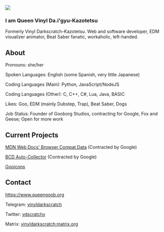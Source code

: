 ![](http://www.queengoob.org/static/images/virtualintensity_webposter.jpg)

### I am Queen Vinyl Da.i'gyu-Kazotetsu
Formerly Vinyl Darkscratch-Kazotetsu. Web and software developer, EDM visualizer animator, Beat Saber fanatic, workaholic, left-handed.


## About

Pronouns: she/her

Spoken Languages: English (some Spanish, very little Japanese)

Coding Languages (Main): Python, JavaScript/NodeJS

Coding Languages (Other): C, C++, C#, Lua, Java, BASIC

Likes: Goo, EDM (mainly Dubstep, Trap), Beat Saber, Dogs

Job Status: Founder of Gooborg Studios, contracting for Google, Fox and Geese; Open for more work

## Current Projects

[MDN Web Docs' Browser Compat Data](https://github.com/mdn/browser-compat-data) (Contracted by Google)

[BCD Auto-Collector](https://github.com/foolip/mdn-bcd-collector) (Contracted by Google)

[Gooicons](https://github.com/GooborgStudios/gooicons)

## Contact

https://www.queengoob.org

Telegram: [vinyldarkscratch](https://t.me/vinyldarkscratch)

Twitter: [vdscratchy](https://twitter.com/vdscratchy)

Matrix: [vinyldarkscratch:matrix.org](https://matrix.to/#/@vinyldarkscratch:matrix.org)

